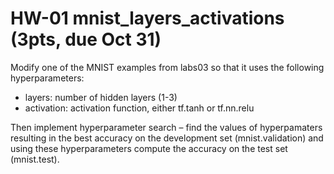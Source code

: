 # HW-01 mnist_layers_activations (3pts, due Oct 31)

Modify one of the MNIST examples from labs03 so that it uses the following hyperparameters:
* layers: number of hidden layers (1-3)
* activation: activation function, either tf.tanh or tf.nn.relu

Then implement hyperparameter search – find the values of hyperpamaters resulting in the best accuracy on the development set (mnist.validation) and using these hyperparameters compute the accuracy on the test set (mnist.test).
